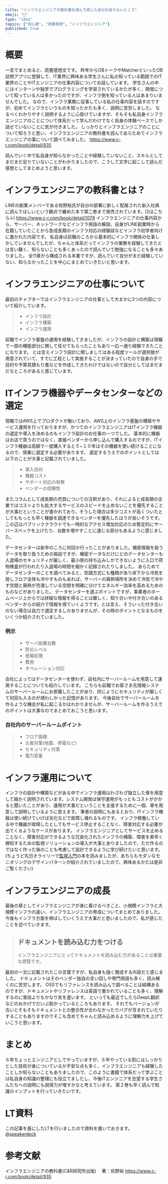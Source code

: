 ```yaml
---
title: "インフラエンジニアの教科書を読んで感じた自分の足りないところ"
emoji: "🐁"
type: "idea"
topics: ["初心者", "読書感想", "インフラエンジニア"]
published: true
---
```


# 概要
一言でまとめると、読書感想文です。
昨年からOBトークやMatcherといったOB訪問アプリに登録して、IT業界に興味ある学生さんに私の知っている範囲でのIT業界のことやITエンジニアの仕事内容についてお話しています。
学生さんの中にはインターンや独学でプログラミングを学習されているかたが多く、開発について知っている人は多かったのですが、インフラ側を知っている人はあまりいませんでした。
なので、インフラ業務に従事している私の仕事内容を話すのですが、初めてインフラというものを知ったかたも多く、説明に苦労しました。
なるべくわかりやすく説明するように心掛けていますが、そもそも私自身インフラエンジニアのことについて体系だって学んだわけでなく自身の体験ベースでしか話せていないことに気が付きました。
しっかりとインフラエンジニアのことについて知ろうと思い、インフラエンジニアの教科書を読んであらためてインフラエンジニアの事について調べてみました。
https://www.c-r.com/book/detail/935

読んでいく中で私自身が知らなかったことや経験していないこと、スキルとしてまだまだ足りていないことがわかりましたので、こうして文字に起こして読んだ感想としてまとめようと思います。
# インフラエンジニアの教科書とは？
LINEの創業メンバーである佐野裕氏が自分の部署に新しく配属された新入社員に読んでほしいという観点で纏めた本で第二巻まで発売されています。(2はこちら↓)
https://www.c-r.com/book/detail/1079
インフラエンジニアの仕事内容から、サーバー、ネットワークなどインフラ用語の解説、自身がLINE創業時から在籍していたことから急成長期のインフラ対応の経験談などインフラ初学者向けに書かれた内容です。
私自身は前職のころから基本的にインフラ関係の仕事しかしていませんでしたが、ちゃんと体系だってインフラの業務を経験してきたとは言い難く、知らないことも多くあったので読んでいて勉強になることも多々ありました。
全11章から構成される本書ですが、読んでいて自分がまだ経験していない、知らなかったことを中心にまとめていきたいと思います。

# インフラエンジニアの仕事について
最初のチャプターではインフラエンジニアの仕事として大まかに3つの内容について紹介しています。
> - インフラ設計
> - インフラ構築
> - インフラ運用

前職でインフラ基盤の運用を経験してきましたが、インフラの設計と構築は現職で一部の機能部分に関して任せてもらったこともあり一応一通り経験できたことになります。
とは言えインフラ設計に関しましてはある程度ツールが選択肢が用意されていて、すでに工程として実施することが決まっていたので自身の手で目的や予算見積もり書などを作成してきたわけではないので自分としてはまだまだなところがあると感じています。
# ITインフラ機器やデータセンターなどの選定
現職ではAWS上でプロダクトが動いており、AWS上のインフラ基盤の構築やサービス運用を行っておりますが、かつてのインフラエンジニアはITインフラ機器の選定や導入を決めるのもインフラ設計のお仕事の一つでした。
基本的に機器はお店で買うのではなく、直接ベンダーから申し込んで購入するのですが、ITインフラ機器は高額で一度購入すると５~１０年はその機器を使い続けることになるので、慎重に選定する必要があります。
選定するうえでのポイントとしては以下のことが大事と記載されていました。

> - 導入目的
> - 機器コスト
> - サポート対応の有無
> - ベンダーの信頼性

またコラムとして成長期の売買についての注釈があり、それによると成長期の企業ではコストよりも拡大するサービスのスピードを止めないことを優先することが大事だということが書かれており、そうした場合は多少コストが高くついたとしてももっとも早く機器を調達できるベンダーを優先したほうが良いそうです。
この辺はパブリッククラウドでも一時的なアクセス増加対応のため暫定的にサーバースペックを上げたり、台数を増やすことに通じる部分もあるように感じました。

データセンターは新卒のころに何回か行ったことがありました。機密情報を扱うデータを取り扱うための施設ですが、機密データなだけにどのデータセンターも入退場のセキュリティが厳しく、最小限の持ち込みしかできないように入口で荷物検査が行われたり入退場の時間を細かく記録されたりしました。
あらためてデータセンターのことを調べてみると、空調方式にも種類があり床下から冷気を発しフロア全体も冷やすものもあれば、サーバーの廃熱場所を決めて冷気で冷やす空間と廃熱が充満している空間を明確に分けてエネルギー効率を高めるためのものなどがありました。
データセンターを選ぶポイントですが、事業者のホームページ上からでは詳細な情報を得ることは難しく、知り合いや付き合いのあるベンダーからの紹介で情報を得ていくようです。とは言え、そういった付き合いのない場合は自力で選定するしかありませんが、その時のポイントとなるものをいくつか紹介されていました。
### 例示
> - サーバ設置台数
> - 防災レベル
> - 産廃処理
> - 費用
> - オペレーション対応

会社によってはデータセンターを使わず、自社内にサーバールームを用意して運用することについても紹介しています。
こちらも前職でお客さま先情報システムのサーバールームにお邪魔したことがあり、同じようにセキュリティが厳しくて何回も入るのが煩わしかった記憶があります。
今後自社でサーバールームを作るような機会が私に起こるかはわかりませんが、サーバールームを作るうえでのポイントは大事なのでまとめておこうと思います。
### 自社内のサーバールームポイント
> - フロア面積
> - 災害対策(地震、停電など)
> - セキュリティ対策
> - 電力容量

# インフラ運用について
インフラの設計や構築などがある中でインフラ運用はわざわざ独立した章を用意して細かく説明されています。システム開発は保守運用がもっともコストがかかると聞いたことがあり、運用が大事だということを主張するために一個、章を用意して説明しているように思えます。
筆者の説明にもあるとおり、ITインフラ機器は使い続けていけば劣化などで故障し壊れるものです。
インフラ稼働している中で機器が故障したとしてもサービス停止することなく、障害対応する必要が出てくるようなケースがあります。
インフラエンジニアとしてサービスを止めることなく、障害対応ができるような冗長化されたインフラの構築、障害を素早く検知するための監視ソリューションの導入が大事とありましたので、ただ作るのではなく作った後のことも考慮して設計できるように学び続けたいと思います。(ちょうど先日オライリーで[監視入門](https://www.oreilly.co.jp/books/9784873118642/)の本を読みましたが、あちらもモダンなモニタリングのデザインパターンが紹介されていましたので、興味あるかたは是非ご覧ください)
# インフラエンジニアの成長
最後の章としてインフラエンジニアが身に着けるべきこと、小規模インフラと大規模インフラの違い、インフラエンジニアの育成についてまとめてありました。
今後もインフラ方面を伸ばしていくうえで大事だと思いましたので、私が感じたことを述べていきます。
> ## ドキュメントを読み込む力をつける
> インフラエンジニアにとってドキュメントを読み込む力があることは重要な資質です。

最初の一文に記載されたこの言葉ですが、私自身も強く賛成する内容だと感じました。
ドキュメントはそのベンダー独自の言い回しや専門用語も多く、読み解くのに苦労します。
OSSでもリファレンスを読み込んで調べることは結構あるのですが、ドキュメントやリファレンスは英語で書かれていることも多く、理解するのに普段よりもかなり気を遣います。
といっても最近でしたらDeepL翻訳などのおかげでだいぶ助かっているところもあります。
それでもバージョンが古いとそもそもドキュメントとの整合性が合わなかったりバグが含まれていたりすることもありますのでそこも含めてちゃんと読み込めるように理解力を上げていこうと思います。

# まとめ
６年ちょっとエンジニアとしてやっていますが、６年やっている割にはしっかりとした技術が身についているか不安な点も多く、インフラエンジニアも経験したことしか知らないこともありましたので、このように書籍で体系だって学ぶことは私自身の知識の整理にも役立てましたし、今後ITエンジニアを志望する学生さんたちへの説明にも説得力が増すかなと考えています。
第２巻も早く読んで知識のインプットを行っていきたいです。

 # LT資料
 この記事を基にしたLTを行いましたので資料を置いておきます。
 @[speakerdeck](10e62e77b88d4f6689c7a9a06abb0fe1)

# 参考文献
インフラエンジニアの教科書(C&R研究所出版)
　著：佐野裕
 https://www.c-r.com/book/detail/935
